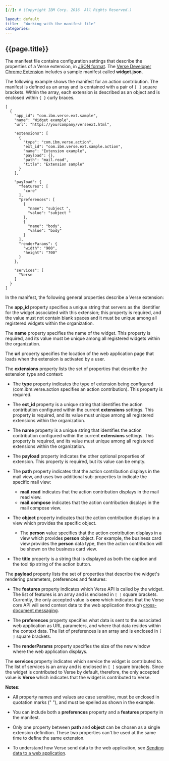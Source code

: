 ```yaml
---
[//]: # (Copyright IBM Corp. 2016  All Rights Reserved.)

layout: default
title:  "Working with the manifest file"
categories:
---
```


## {{page.title}}  


The manifest file contains configuration settings that describe the properties of a Verse extension, in [JSON format][2]. The [Verse Developer Chrome Extension][1] includes a sample manifest called __widget.json__.


The following example shows the manifest for an action contribution. The manifest is defined as an array and is contained with a pair of `[ ]` square brackets. Within the array, each extension is described as an object and is enclosed within `{ }` curly braces.

```
[
  {
    "app_id": "com.ibm.verse.ext.sample",
    "name": "Widget example",
    "url": "https://yourcompany/verseext.html",
      
    "extensions": [
      {
        "type": "com.ibm.verse.action",
        "ext_id": "com.ibm.verse.ext.sample.action",
        "name": "Extension example",
        "payload": {},
        "path": "mail.read",
        "title": "Extension sample"
      }
    ],

    "payload": {
      "features": [
        "core"
      ],
      "preferences": [
        {
          "name": "subject ",
          "value": "subject "
        },
        {
          "name": "body",
          "value": "body"
        }
      ],
      "renderParams": {
        "width": "900",
        "height": "700"
      }
    },

    "services": [
      "Verse
    ]
  }
]
```

In the manifest, the following general properties describe a Verse extension:

The __app_id__ property specifies a unique string that servers as the identifier for the widget associated with this extension; this property is required, and the value must not contain blank spaces and it must be unique among all registered widgets within the organization.

The __name__ property specifies the name of the widget. This property is required, and its value must be unique among all registered widgets within the organization.

The __url__ property specifies the location of the web application page that loads when the extension is activated by a user.

The __extensions__ property lists the set of properties that describe the extension type and context:

* The __type__ property indicates the type of extension being configured (com.ibm.verse.action specifies an action contribution). This property is required.

* The __ext_id__ property is a unique string that identifies the action contribution configured within the current __extensions__ settings. This property is required, and its value must unique among all registered extensions within the organization.

* The __name__ property is a unique string that identifies the action contribution configured within the current __extensions__ settings. This property is required, and its value must unique among all registered extensions within the organization.

* The __payload__ property indicates the other optional properties of extension. This property is required, but its value can be empty.

* The __path__ property indicates that the action contribution displays in the mail view, and uses two additional sub-properties to indicate the specific mail view: 
   
    * __mail.read__ indicates that the action contribution displays in the mail read view.
    * __mail.compose__ indicates that the action contribution displays in the mail compose view.

* The __object__ property indicates that the action contribution displays in a view which provides the specific object.

    * The __person__ value specifies that the action contribution displays in a view which provides __person__ object. For example, the business card view provides the __person__ data type, then the action contribution will be shown on the business card view.

* The __title__ property is a string that is displayed as both the caption and the tool tip string of the action button.

The __payload__ property lists the set of properties that describe the widget's rendering parameters, preferences and features:

* The __features__ property indicates which Verse API is called by the widget. The list of features is an array and is enclosed in `[ ]` square brackets. Currently, the only accepted value is __core__ which indicates that the Verse core API will send context data to the web application through [cross-document messaging][5].

* The __preferences__ property specifies what data is sent to the associated web application as URL parameters, and where that data resides within the context data. The list of preferences is an array and is enclosed in `[ ]` square brackets.

* The __renderParams__ property specifies the size of the new window where the web application displays.

The __services__ property indicates which service the widget is contributed to. The list of services is an array and is enclosed in `[ ]` square brackets. Since the widget is contributed to Verse by default, therefore, the only accepted value is __Verse__ which indicates that the widget is contributed to Verse.


__Notes:__

* All property names and values are case sensitive, must be enclosed in quotation marks (" "), and must be spelled as shown in the example. 
* You can include both a __preferences__ property and a __features__ property in the manifest. 
* Only one property between __path__ and __object__ can be chosen as a single extension definition. These two properties can't be used at the same time to define the same extension.

* To understand how Verse send data to the web application, see [Sending data to a web application][4].


[1]: {{site.verse-developer-chrome-ext}}
[2]: http://json.org
[3]: {{site.baseurl}}/tutorials/ext-action-contribution.html
[4]: {{site.baseurl}}/tutorials/ext-send-data-to-app.html
[5]: https://html.spec.whatwg.org/multipage/comms.html#web-messaging
